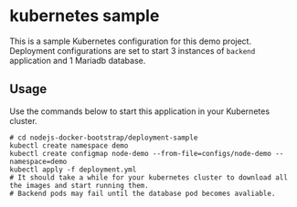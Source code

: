 # kubernetes sample
This is a sample Kubernetes configuration for this demo project. Deployment configurations are set to start 3 instances of `backend` application and 1 Mariadb database.

## Usage
Use the commands below to start this application in your Kubernetes cluster.
```
# cd nodejs-docker-bootstrap/deployment-sample
kubectl create namespace demo
kubectl create configmap node-demo --from-file=configs/node-demo --namespace=demo
kubectl apply -f deployment.yml
# It should take a while for your kubernetes cluster to download all the images and start running them.
# Backend pods may fail until the database pod becomes avaliable.
```
